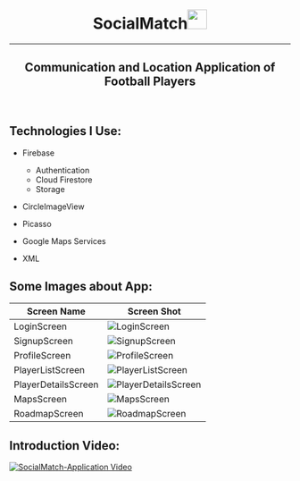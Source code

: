 <h1 align="center">SocialMatch<img src="https://media.giphy.com/media/eUvDjeBbgw5vce0Nz1/giphy.gif" width="35px" height="35px"> </h1>

<hr></hr>

<h2 align="center">Communication and Location Application of Football Players</h2>

<br>


<h2 align="left">Technologies I Use:</h2>

-  Firebase

    -  Authentication
    -  Cloud Firestore
    -  Storage

- CircleImageView

- Picasso

- Google Maps Services

- XML


<!-- Languages and Tools -->
<h2 align="left">Some Images about App:</h2>


| Screen Name          | Screen Shot                                                   |
|------------------|------------------------------------------------------------------|
| LoginScreen      | ![LoginScreen](https://imagesharing.com/uploads/20230403/8e2459b2a20a8b594b90f09a62b74066ea9c6a1f.png)      |
| SignupScreen     | ![SignupScreen](https://imagesharing.com/uploads/20230403/784e1d7ab7fea6012d4dce17105690dfef83fd54.png)     |
| ProfileScreen    | ![ProfileScreen](https://imagesharing.com/uploads/20230403/11d0b7410d98ac779ebf3acb1a73c5f67f444b8e.png)    |
| PlayerListScreen | ![PlayerListScreen](https://imagesharing.com/uploads/20230403/904354ed0d8688d06332a8bbfed4ccefde657850.png) |
| PlayerDetailsScreen | ![PlayerDetailsScreen](https://imagesharing.com/uploads/20230403/a7d1dc590b3af42d41db4d0b22d67d52d53feda4.png) |
| MapsScreen       | ![MapsScreen](https://imagesharing.com/uploads/20230403/96762c67a1b95e75680fd6b450de9c513b447a6c.png)       |
| RoadmapScreen    | ![RoadmapScreen](https://imagesharing.com/uploads/20230403/831f9f4f3fa5622ab2a3a1d6c77b53c0af4e95a2.png)    |


<h2 align="left">Introduction Video:</h2>


[![SocialMatch-Application Video](https://imagesharing.com/uploads/20230403/496adce9811dad55e9886e1954c0e3603624afe3.png)](https://www.youtube.com/watch?v=ZtLP-4F1WGA)
